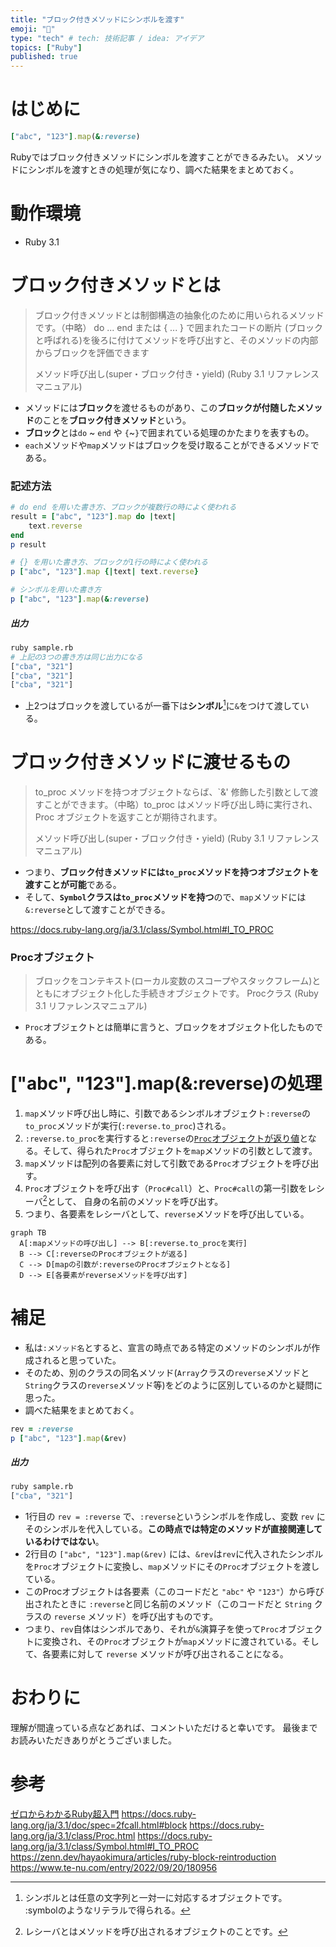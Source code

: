 ```yaml
---
title: "ブロック付きメソッドにシンボルを渡す"
emoji: "🔄"
type: "tech" # tech: 技術記事 / idea: アイデア
topics: ["Ruby"]
published: true
---
```


# はじめに
```rb
["abc", "123"].map(&:reverse)
```
Rubyではブロック付きメソッドにシンボルを渡すことができるみたい。
メソッドにシンボルを渡すときの処理が気になり、調べた結果をまとめておく。

# 動作環境
+ Ruby 3.1

# ブロック付きメソッドとは
> ブロック付きメソッドとは制御構造の抽象化のために用いられるメソッドです。（中略） do ... end または { ... } で囲まれたコードの断片 (ブロックと呼ばれる)を後ろに付けてメソッドを呼び出すと、そのメソッドの内部からブロックを評価できます
>
>  メソッド呼び出し(super・ブロック付き・yield) (Ruby 3.1 リファレンスマニュアル)

+ メソッドには**ブロック**を渡せるものがあり、この**ブロックが付随したメソッド**のことを**ブロック付きメソッド**という。
+ **ブロック**とは`do` ~ `end` や `{`~`}`で囲まれている処理のかたまりを表すもの。
+ `each`メソッドや`map`メソッドはブロックを受け取ることができるメソッドである。

### 記述方法
```rb:sample.rb
# do end を用いた書き方、ブロックが複数行の時によく使われる
result = ["abc", "123"].map do |text|
    text.reverse
end
p result

# {} を用いた書き方、ブロックが1行の時によく使われる
p ["abc", "123"].map {|text| text.reverse}

# シンボルを用いた書き方
p ["abc", "123"].map(&:reverse)
```
##### 出力
```bash
ruby sample.rb
# 上記の3つの書き方は同じ出力になる
["cba", "321"]
["cba", "321"]
["cba", "321"]
```
+ 上2つはブロックを渡しているが一番下は**シンボル**[^1]に`&`をつけて渡している。

# ブロック付きメソッドに渡せるもの
> to_proc メソッドを持つオブジェクトならば、`&' 修飾した引数として渡すことができます。（中略）to_proc はメソッド呼び出し時に実行され、Proc オブジェクトを返すことが期待されます。
>
>  メソッド呼び出し(super・ブロック付き・yield) (Ruby 3.1 リファレンスマニュアル)

+ つまり、**ブロック付きメソッドには`to_proc`メソッドを持つオブジェクトを渡すことが可能**である。
+ そして、**`Symbol`クラスは`to_proc`メソッドを持つ**ので、`map`メソッドには`&:reverse`として渡すことができる。

https://docs.ruby-lang.org/ja/3.1/class/Symbol.html#I_TO_PROC

### Procオブジェクト
> ブロックをコンテキスト(ローカル変数のスコープやスタックフレーム)とともにオブジェクト化した手続きオブジェクトです。
> Procクラス (Ruby 3.1 リファレンスマニュアル)

+ `Proc`オブジェクトとは簡単に言うと、ブロックをオブジェクト化したものである。

# ["abc", "123"].map(&:reverse)の処理
1. `map`メソッド呼び出し時に、引数であるシンボルオブジェクト`:reverse`の`to_proc`メソッドが実行(`:reverse.to_proc`)される。
2. `:reverse.to_proc`を実行すると`:reverse`の[`Proc`オブジェクトが返り値](https://docs.ruby-lang.org/ja/3.1/class/Symbol.html#I_TO_PROC)となる。そして、得られた`Proc`オブジェクトを`map`メソッドの引数として渡す。
3. `map`メソッドは配列の各要素に対して引数である`Proc`オブジェクトを呼び出す。
4. `Proc`オブジェクトを呼び出す（`Proc#call`）と、`Proc#call`の第一引数をレシーバ[^2]として、 自身の名前のメソッドを呼び出す。
5. つまり、各要素をレシーバとして、`reverse`メソッドを呼び出している。

```mermaid
graph TB
  A[:mapメソッドの呼び出し] --> B[:reverse.to_procを実行]
  B --> C[:reverseのProcオブジェクトが返る]
  C --> D[mapの引数が:reverseのProcオブジェクトとなる]
  D --> E[各要素がreverseメソッドを呼び出す]
```

# 補足
+ 私は`:メソッド名`とすると、宣言の時点である特定のメソッドのシンボルが作成されると思っていた。
+ そのため、別のクラスの同名メソッド(`Array`クラスの`reverse`メソッドと`String`クラスの`reverse`メソッド等)をどのように区別しているのかと疑問に思った。
+ 調べた結果をまとめておく。

```rb:sample.rb
rev = :reverse
p ["abc", "123"].map(&rev)
```
##### 出力
```bash
ruby sample.rb
["cba", "321"]
```
- 1行目の `rev = :reverse` で、`:reverse`というシンボルを作成し、変数 `rev` にそのシンボルを代入している。**この時点では特定のメソッドが直接関連しているわけではない**。
- 2行目の `["abc", "123"].map(&rev)` には、`&rev`は`rev`に代入されたシンボルを`Proc`オブジェクトに変換し、`map`メソッドにその`Proc`オブジェクトを渡している。
- このProcオブジェクトは各要素（このコードだと `"abc"` や `"123"`）から呼び出されたときに
`:reverse`と同じ名前のメソッド（このコードだと `String` クラスの `reverse` メソッド）を呼び出すものです。
- つまり、`rev`自体はシンボルであり、それが`&`演算子を使って`Proc`オブジェクトに変換され、その`Proc`オブジェクトが`map`メソッドに渡されている。そして、各要素に対して `reverse` メソッドが呼び出されることになる。

# おわりに
理解が間違っている点などあれば、コメントいただけると幸いです。
最後までお読みいただきありがとうございました。

[^1]: シンボルとは任意の文字列と一対一に対応するオブジェクトです。<br> :symbolのようなリテラルで得られる。
[^2]: レシーバとはメソッドを呼び出されるオブジェクトのことです。

# 参考
[ゼロからわかるRuby超入門](https://www.amazon.co.jp/dp/4297101238/ref=cm_sw_em_r_mt_dp_2VJW08DAWQJJ5XS10B5V)
https://docs.ruby-lang.org/ja/3.1/doc/spec=2fcall.html#block
https://docs.ruby-lang.org/ja/3.1/class/Proc.html
https://docs.ruby-lang.org/ja/3.1/class/Symbol.html#I_TO_PROC
https://zenn.dev/hayaokimura/articles/ruby-block-reintroduction
https://www.te-nu.com/entry/2022/09/20/180956